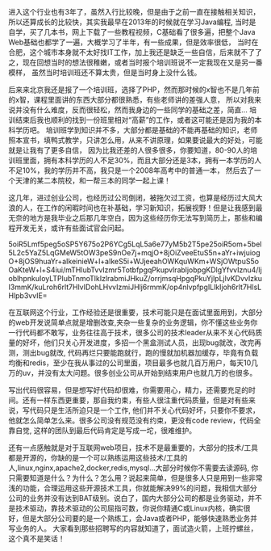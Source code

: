 进入这个行业也有3年了，虽然入行比较晚，但是由于之前一直在接触相关知识，所以还算成长的比较快，其实我最早在2013年的时候就在学习Java编程,
当时是自学，买了几本书，网上下载了一些教程视频，C基础看了很多遍，把整个Java Web基础也都学了一遍，大概学习了半年，有一些成果，但是效率很低，
当时在合肥，这个城市本身就不太好找IT工作，加上我还是缺乏一些自信，后来就不了了之，现在回想当时的想法很稚嫩，或者当时报个培训班说不一定我现在又是另一番模样，
虽然当时培训班还不算太贵，但是当时身上没什么钱。

后来来北京我还是报了一个培训班，选择了PHP，然而那时候的x智也不是几年前的x智，课程里面讲的东西大部分都很熟悉，有些老师讲的差强人意，
所以对我来说并没有什么难度，反而很轻松，然而我身边的一些同学的基础之差，简直... 培训结束后我也顺利的找到一份班里相对“高薪”的工作，或者这可能还是因为我的本科学历吧。
培训班学到知识并不多，大部分都是基础的不能再基础的知识，老师照本宣书，填鸭式教学，只讲怎么用，从来不讲原理，如果要说最大的好处，可能就是让我有了更多自信，
因为比我还差的人很多很多，你要知道，80-90人的培训班里面，拥有本科学历的人不足30%，而且大部分还是3本，拥有一本学历的人不足10%，我的学历并不高，我只是一个2008年高考中的普通一本，
然后去了一个天津的某二本院校，和一帮三本的同学一起上课！

这几年，进过创业公司，也经历过公司倒闭，被拖欠过工资，也算是经历过大风大浪的人，在工作的闲暇时间也在补基础，学习新知识，拓展视野！但是让我感到最无奈的地方是我毕业之后那几年空白，因为这些经历你无法写到简历上，那些和编程开发无关，或许有些面试官会问起。

5oiR5Lmf5peg5oSP5Y675o2P6YCg5LqL5a6e77yM5b2T5pe25oiR5om+5bel5L2c5YaZ5LqGMeW5tOW3peS9nOe7j+mqjO+8jOiZveeEtuS5n+aYr+iwjuiogO+8jOS9huaYr+aIkeinieW+l+aIkeS5i+WJjeeahOWKquWKm+WSjOWtpuS5oOaKteW+l+S4iui/mTHlubTvvIzmr5TotbfpgqPkupvlrabljobpgKDlgYfvvIznu4/ljoblhpnkuIoyLTPlubTnmoTlkIzlrabmiJHkuZ/orrjmsqHpgqPkuYjlpLjlvKDvvIzkuI3mmK/kuLroh6rlt7HlvIDohLHvvIzmiJHlj6rmmK/op4nlvpfpgILlkIjoh6rlt7HlsLHlpb3vvIE=

在互联网这个行业，工作经验还是很重要，技术可能只是在面试里面用到，大部分的web开发说简单点就是增删改查,夹杂一些复杂的业务逻辑，你不懂这些业务你一行代码都不敢写，业务往往高于技术，很多公司的技术leader从来不关心代码质量的好坏，他们只关心开发进度，多招一个黑盒测试人员，出现bug就改，改完再测，测出bug就改,
代码再烂只要能跑就行，跑的慢就加机器加缓存，毕竟有负载均衡和redis，至少在我从事过的公司里面，项目最多也就几百万用户，每天10几万的uv，并没有太大问题。很多创业公司从开始到结束用户也就几万的也很多。

写出代码很容易，但是想写好代码却很难，你需要用心，精力，还需要充足的时间。还有一样东西更重要，那自我约束，有些人很注重代码质量，但是对有些来说，写代码只是生活所迫只是一个工作,
他们并不关心代码好坏，只要你不要求，他就怎么简单怎么来。很多公司没有规范没有约束，更没有code review，代码全靠自觉, 这样的团队到最后代码肯定是写成一坨，很难维护。

还有一点感触就是对于互联网web项目，技术不是最重要的，大部分的技术/工具都是开源的，你缺的是一个可以熟练运用这些技术/工具的人,linux,nginx,apache2,docker,redis,mysql...大部分时候你不需要去读源码,
你只需要知道是什么？为什么？怎么用？说起来简单，但是很多人只是用到一些非常浅的功能，合理运用这些开源技术工具，你就能解决99%的问题，我相信大部分公司的业务并没有达到BAT级别。说白了，国内大部分公司的都是业务驱动，并不是技术驱动，靠技术驱动的公司屈指可数，你说你精通C或Linux内核，确实很好，但是大部分公司要的是一个熟练工，会Java或者PHP，能够快速熟悉业务并写业务的人。
大家看到那些招聘写的内容就知道了，面试造火箭，上班拧螺丝，这个真不是笑话！
